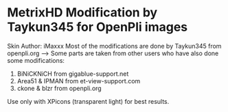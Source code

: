 MetrixHD Modification by Taykun345 for OpenPli images
=================================================

Skin Author: iMaxxx
Most of the modifications are done by Taykun345 from openpli.org -->
Some parts are taken from other users who have also done some modifications:
1. BiNiCKNiCH from gigablue-support.net 
2. Area51 & IPMAN from et-view-support.com
3. ckone & blzr from openpli.org

Use only with XPicons (transparent light) for best results.
